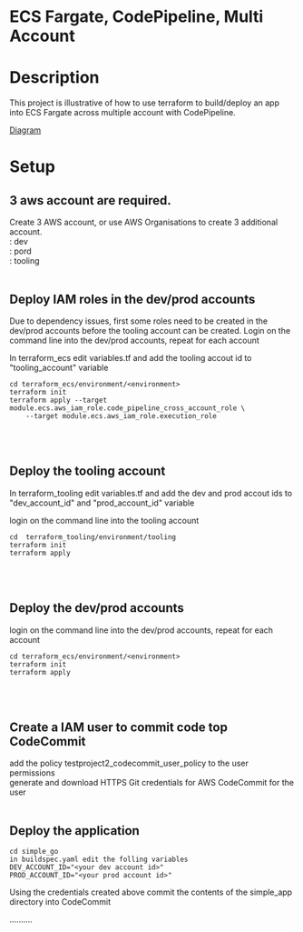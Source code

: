 # ECS Fargate, CodePipeline, Multi Account

# Description

This project is illustrative of how to use terraform to build/deploy an app into ECS Fargate across multiple account with CodePipeline.

[Diagram](./Diagram.jpg)
<br>
# Setup

## 3 aws account are required. 
Create 3 AWS account, or use AWS Organisations to create 3 additional account.\
: dev\
: pord\
: tooling
<br><br>
## Deploy IAM roles in the dev/prod accounts

Due to dependency issues, first some roles need to be created in the dev/prod accounts before the tooling account can be created. Login on the command line into the dev/prod accounts, repeat for each account

In terraform_ecs edit variables.tf and add the tooling accout id to "tooling_account" variable

```
cd terraform_ecs/environment/<environment>
terraform init
terraform apply --target module.ecs.aws_iam_role.code_pipeline_cross_account_role \
    --target module.ecs.aws_iam_role.execution_role
```
<br><br>
## Deploy the tooling account

In terraform_tooling edit variables.tf and add the dev and prod accout ids to "dev_account_id" and "prod_account_id" variable

login on the command line into the tooling account
```
cd  terraform_tooling/environment/tooling
terraform init
terraform apply
```
<br><br>
## Deploy the dev/prod accounts

login on the command line into the dev/prod accounts, repeat for each account
```
cd terraform_ecs/environment/<environment>
terraform init
terraform apply 
```
<br><br>
## Create a IAM user to commit code top CodeCommit

add the policy testproject2_codecommit_user_policy to the user permissions\
generate and download HTTPS Git credentials for AWS CodeCommit for the user
<br><br>
## Deploy the application 

```
cd simple_go
in buildspec.yaml edit the folling variables 
DEV_ACCOUNT_ID="<your dev account id>"
PROD_ACCOUNT_ID="<your prod account id>"
```

Using the credentials created above commit the contents of the simple_app directory into CodeCommit

..........



